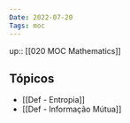 ```yaml
---
Date: 2022-07-20
Tags: moc 
---
```

up:: [[020 MOC Mathematics]]

## Tópicos
- [[Def - Entropia]]
- [[Def - Informação Mútua]]
